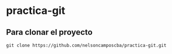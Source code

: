 # practica-git

## Para clonar el proyecto

    git clone https://github.com/nelsoncamposcba/practica-git.git    